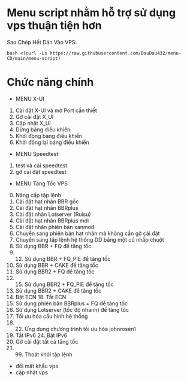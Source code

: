 # Menu script nhằm hỗ trợ sử dụng vps thuận tiện hơn
  Sao Chép Hết Dán Vào VPS:
```
bash <(curl -Ls https://raw.githubusercontent.com/DauDau432/menu-CD/main/menu-script)
```
# Chức năng chính
- MENU X-UI
1. Cài đặt X-UI và mở Port cần thiết 
2. Gỡ cài đặt X_UI 
3. Cập nhật X_UI 
4. Dừng bảng điều khiển 
5. Khởi động bảng điều khiển 
6. Khởi động lại bảng điều khiển 

- MENU Speedtest
1. test và cài speedtest
2. gỡ cài đặt speedtest

- MENU Tăng Tốc VPS
0. Nâng cấp tập lệnh
1. Cài đặt hạt nhân BBR gốc
2. Cài đặt hạt nhân BBRplus
3. Cài đặt nhân Lotserver (Ruisu)
5. Cài đặt hạt nhân BBRplus mới
6. Cài đặt nhân phiên bản xanmod
9. Chuyển sang phiên bản hạt nhân mà không cần gỡ cài đặt
10. Chuyển sang tập lệnh hệ thống DD bằng một cú nhấp chuột
11. Sử dụng BBR + FQ để tăng tốc 
12. 12. Sử dụng BBR + FQ_PIE để tăng tốc
13. Sử dụng BBR + CAKE để tăng tốc
14. Sử dụng BBR2 + FQ để tăng tốc 
15. 15. Sử dụng BBR2 + FQ_PIE để tăng tốc
16. Sử dụng BBR2 + CAKE để tăng tốc
17. Bật ECN 18. Tắt ECN
19. Sử dụng phiên bản BBRplus + FQ để tăng tốc
20. Sử dụng Lotserver (tốc độ nhanh) để tăng tốc
21. Tối ưu hóa cấu hình hệ thống 
22. 22. Ứng dụng chương trình tối ưu hóa johnrosen1
23. Tắt IPv6 24. Bật IPv6
25. Gỡ cài đặt tất cả tăng tốc 
26. 99. Thoát khỏi tập lệnh
- đổi mật khẩu vps
- cập nhật vps
